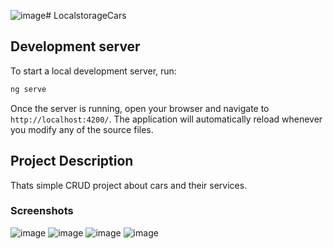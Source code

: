 ![image](https://github.com/user-attachments/assets/3cc72577-2bc1-4995-9d6b-bcce1689f980)# LocalstorageCars

## Development server

To start a local development server, run:

```bash
ng serve
```

Once the server is running, open your browser and navigate to `http://localhost:4200/`. The application will automatically reload whenever you modify any of the source files.


## Project Description

Thats simple CRUD project about cars and their services.

### Screenshots

![image](https://github.com/user-attachments/assets/f87c6617-a07f-49aa-a5b3-b44cbb9988ee)
![image](https://github.com/user-attachments/assets/83bdcd20-f083-4fac-98c9-038acab1e0a6)
![image](https://github.com/user-attachments/assets/40dc709f-2b50-4964-9dfd-23b7e86b90f9)
![image](https://github.com/user-attachments/assets/a56a9d9d-b916-4bbc-a254-3822ac25d31d)
